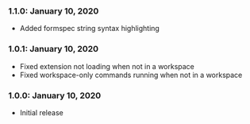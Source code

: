### 1.1.0: January 10, 2020
- Added formspec string syntax highlighting

### 1.0.1: January 10, 2020
- Fixed extension not loading when not in a workspace
- Fixed workspace-only commands running when not in a workspace

### 1.0.0: January 10, 2020
- Initial release
